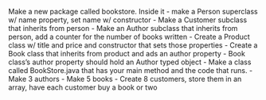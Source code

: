 Make a new package called bookstore.
   Inside it
       - make a Person superclass w/ name property, set name w/ constructor
       - Make a Customer subclass that inherits from person
       - Make an Author subclass that inherits from person, add a counter for the number of books written
       - Create a Product class w/ title and price and constructor that sets those properties
       - Create a Book class that inherits from product and ads an author property
       - Book class’s author property should hold an Author typed object
       - Make a class called BookStore.java that has your main method and the code that runs.
       - Make 3 authors
       - Make 5 books
       - Create 8 customers, store them in an array, have each customer buy a book or two